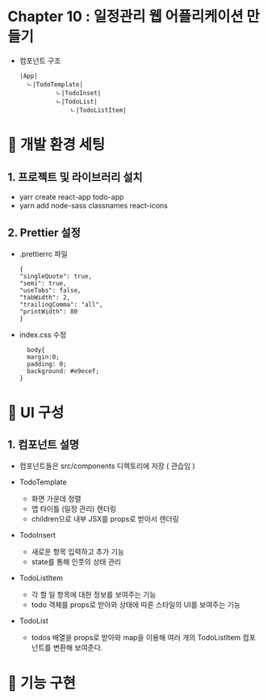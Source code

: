 # Chapter 10 : 일정관리 웹 어플리케이션 만들기

- 컴포넌트 구조

  ```
  |App|
    ㄴ|TodoTemplate|
            ㄴ|TodoInset|
            ㄴ|TodoList|
                ㄴ|TodoListItem|

  ```

# 🎯 개발 환경 세팅

## 1. 프로젝트 및 라이브러리 설치

- yarr create react-app todo-app
- yarn add node-sass classnames react-icons

## 2. Prettier 설정

- .prettierrc 파일

  ```
  {
  "singleQuote": true,
  "semi": true,
  "useTabs": false,
  "tabWidth": 2,
  "trailingComma": "all",
  "printWidth": 80
  }
  ```

- index.css 수정
  ```
    body{
    margin:0;
    padding: 0;
    background: #e9ecef;
  }
  ```

# 🎯 UI 구성

## 1. 컴포넌트 설명

- 컴포넌트들은 src/components 디렉토리에 저장 ( 관습임 )

- TodoTemplate
  - 화면 가운데 정렬
  - 앱 타이틀 (일정 관리) 렌더링
  - children으로 내부 JSX를 props로 받아서 렌더링
- TodoInsert
  - 새로운 항목 입력하고 추가 기능
  - state를 통해 인풋의 상태 관리
- TodoListItem
  - 각 할 일 항목에 대한 정보를 보여주는 기능
  - todo 객체를 props로 받아와 상태에 따른 스타일의 UI를 보여주는 기능
- TodoList
  - todos 배열을 props로 받아와 map을 이용해 여러 개의 TodoListItem 컴포넌트를 변환해 보여준다.

# 🎯 기능 구현
